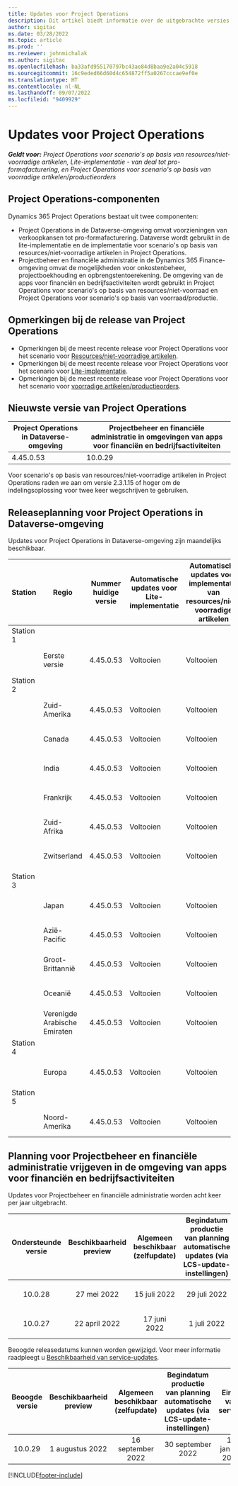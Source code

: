 ```yaml
---
title: Updates voor Project Operations
description: Dit artikel biedt informatie over de uitgebrachte versies van Dynamics 365 Project Operations.
author: sigitac
ms.date: 03/28/2022
ms.topic: article
ms.prod: ''
ms.reviewer: johnmichalak
ms.author: sigitac
ms.openlocfilehash: ba33afd955170797bc43ae84d8baa9e2a04c5918
ms.sourcegitcommit: 16c9eded66d60d4c654872ff5a0267cccae9ef0e
ms.translationtype: HT
ms.contentlocale: nl-NL
ms.lasthandoff: 09/07/2022
ms.locfileid: "9409929"
---
```

# <a name="project-operations-updates"></a>Updates voor Project Operations

_**Geldt voor:** Project Operations voor scenario's op basis van resources/niet-voorradige artikelen, Lite-implementatie - van deal tot pro-formafacturering, en Project Operations voor scenario's op basis van voorradige artikelen/productieorders_



## <a name="project-operations-components"></a>Project Operations-componenten

Dynamics 365 Project Operations bestaat uit twee componenten:

- Project Operations in de Dataverse-omgeving omvat voorzieningen van verkoopkansen tot pro-formafacturering. Dataverse wordt gebruikt in de lite-implementatie en de implementatie voor scenario's op basis van resources/niet-voorradige artikelen in Project Operations.
- Projectbeheer en financiële administratie in de Dynamics 365 Finance-omgeving omvat de mogelijkheden voor onkostenbeheer, projectboekhouding en opbrengstentoerekening. De omgeving van de apps voor financiën en bedrijfsactiviteiten wordt gebruikt in Project Operations voor scenario's op basis van resources/niet-voorraad en Project Operations voor scenario's op basis van voorraad/productie.

## <a name="project-operations-release-notes"></a>Opmerkingen bij de release van Project Operations
- Opmerkingen bij de meest recente release voor Project Operations voor het scenario voor [Resources/niet-voorradige artikelen](whats-new-july-2022-resource-based.md).
- Opmerkingen bij de meest recente release voor Project Operations voor het scenario voor [Lite-implementatie](../pro/whats-new/whats-new-july-2022-lite.md).
- Opmerkingen bij de meest recente release voor Project Operations voor het scenario voor [voorradige artikelen/productieorders](../prod-pma/whats-new/whats-new-jul-2022-stocked.md).

## <a name="project-operations-latest-version"></a>Nieuwste versie van Project Operations

| Project Operations in Dataverse-omgeving | Projectbeheer en financiële administratie in omgevingen van apps voor financiën en bedrijfsactiviteiten | 
| --- | --- |
| 4.45.0.53 | 10.0.29 |

Voor scenario's op basis van resources/niet-voorradige artikelen in Project Operations raden we aan om versie 2.3.1.15 of hoger om de indelingsoplossing voor twee keer wegschrijven te gebruiken.

## <a name="release-schedule-for-project-operations-on-dataverse-environment"></a>Releaseplanning voor Project Operations in Dataverse-omgeving

Updates voor Project Operations in Dataverse-omgeving zijn maandelijks beschikbaar. 

| Station | Regio | Nummer huidige versie | Automatische updates voor Lite-implementatie | Automatische updates voor implementatie van resources/niet-voorradige artikelen | Nummer volgende versie | Volgende versie algemeen beschikbaar |
|-----------|-----------------------|-----------------|--------------------|---------------------|---------------------|---------------------|
| Station 1 |   &nbsp;              |    &nbsp;       | &nbsp;             |      &nbsp;         |      &nbsp;         |      &nbsp;         |
|   &nbsp;  | Eerste versie         |  4.45.0.53      | Voltooien           | Voltooien            | N.t.b.                 | 09 september 2022      |
| Station 2 |   &nbsp;              |    &nbsp;       | &nbsp;             |      &nbsp;         |      &nbsp;         |      &nbsp;         |
|   &nbsp;  | Zuid-Amerika         |  4.45.0.53      | Voltooien           | Voltooien            | N.t.b.                 | 09 september 2022       |
|   &nbsp;  | Canada                |  4.45.0.53      | Voltooien           | Voltooien            | N.t.b.                 | 09 september 2022       |
|   &nbsp;  | India                 |  4.45.0.53      | Voltooien           | Voltooien            | N.t.b.                 | 09 september 2022       |
|   &nbsp;  | Frankrijk                |  4.45.0.53      | Voltooien           | Voltooien            | N.t.b.                 | 09 september 2022       |
|   &nbsp;  | Zuid-Afrika          |  4.45.0.53      | Voltooien           | Voltooien            | N.t.b.                 | 09 september 2022       |
|   &nbsp;  | Zwitserland           |  4.45.0.53      | Voltooien           | Voltooien            | N.t.b.                 | 09 september 2022       |
| Station 3 |      &nbsp;           |     &nbsp;      |     &nbsp;         |      &nbsp;         |      &nbsp;         |      &nbsp;         |
|   &nbsp;  | Japan                 |  4.45.0.53      | Voltooien      | Voltooien       | N.t.b.                 | 09 september 2022       |
|   &nbsp;  | Azië-Pacific          |  4.45.0.53      | Voltooien      | Voltooien       | N.t.b.                 | 09 september 2022       |
|   &nbsp;  | Groot-Brittannië         |  4.45.0.53      | Voltooien      | Voltooien       | N.t.b.                 | 09 september 2022       |
|   &nbsp;  | Oceanië               |  4.45.0.53      | Voltooien      | Voltooien       | N.t.b.                 | 09 september 2022       |
|   &nbsp;  | Verenigde Arabische Emiraten  |  4.45.0.53      | Voltooien      | Voltooien       | N.t.b.                 | 09 september 2022       |
| Station 4 |     &nbsp;            |     &nbsp;      |     &nbsp;         |      &nbsp;         |      &nbsp;         |      &nbsp;         |
|   &nbsp;  | Europa                |  4.45.0.53      | Voltooien           | Voltooien            | N.t.b.           | 16 september 2022       |
| Station 5 |     &nbsp;            |     &nbsp;      |     &nbsp;         |      &nbsp;         |      &nbsp;         |      &nbsp;         |
|   &nbsp;  | Noord-Amerika         |  4.45.0.53      | Voltooien           | Voltooien            | N.t.b.           | 16 september 2022       |

## <a name="release-schedule-for-project-management-and-accounting-in-the-finance-and-operations-apps-environment"></a>Planning voor Projectbeheer en financiële administratie vrijgeven in de omgeving van apps voor financiën en bedrijfsactiviteiten

Updates voor Projectbeheer en financiële administratie worden acht keer per jaar uitgebracht.

|Ondersteunde versie| Beschikbaarheid preview | Algemeen beschikbaar (zelfupdate) | Begindatum productie van planning automatische updates (via LCS-update-instellingen) |   Einde van service   |
|:---------------:|:---------------------------:|:---------------------------------:|:--------------------------------------------------------------------:|:------------------:|
|     10.0.28     |      27 mei 2022           |        15 juli 2022              |                          29 juli 2022                               | 21 oktober 2022   |
|     10.0.27     |      22 april 2022         |        17 juni 2022              |                          1 juli 2022                                | 16 september 2022 |

Beoogde releasedatums kunnen worden gewijzigd. Voor meer informatie raadpleegt u [Beschikbaarheid van service-updates](/dynamics365/fin-ops-core/fin-ops/get-started/public-preview-releases?toc=%2fdynamics365%2ffinance%2ftoc.json).

|Beoogde versie | Beschikbaarheid preview | Algemeen beschikbaar (zelfupdate) | Begindatum productie van planning automatische updates (via LCS-update-instellingen) |   Einde van service   |
|:---------------:|:---------------------------:|:---------------------------------:|:--------------------------------------------------------------------:|:------------------:|
|     10.0.29     |      1 augustus 2022         |       16 september 2022          |                        30 september 2022                            | 13 januari 2023   |

[!INCLUDE[footer-include](../includes/footer-banner.md)]
